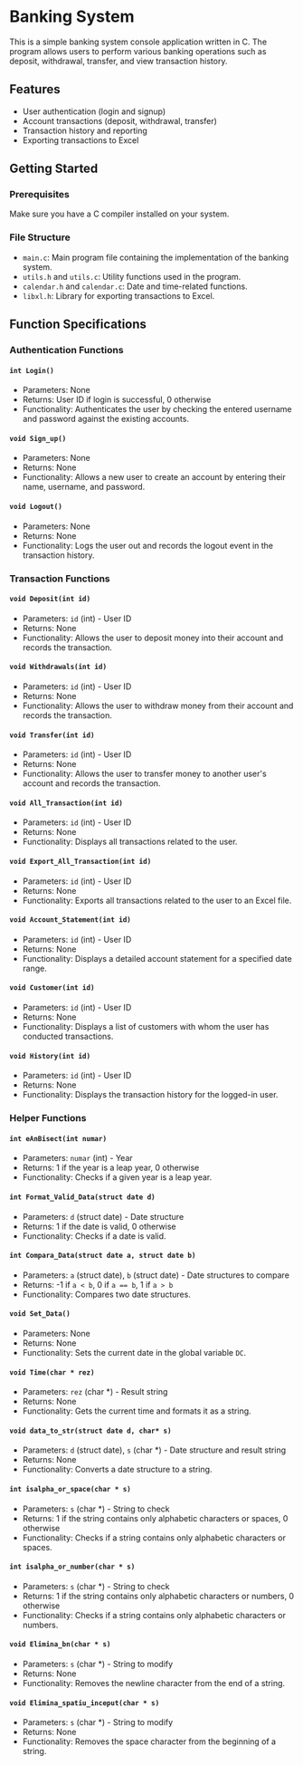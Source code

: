 # Banking System

This is a simple banking system console application written in C. The program allows users to perform various banking operations such as deposit, withdrawal, transfer, and view transaction history.

## Features

- User authentication (login and signup)
- Account transactions (deposit, withdrawal, transfer)
- Transaction history and reporting
- Exporting transactions to Excel

## Getting Started

### Prerequisites

Make sure you have a C compiler installed on your system.

### File Structure

- `main.c`: Main program file containing the implementation of the banking system.
- `utils.h` and `utils.c`: Utility functions used in the program.
- `calendar.h` and `calendar.c`: Date and time-related functions.
- `libxl.h`: Library for exporting transactions to Excel.

## Function Specifications

### Authentication Functions

#### `int Login()`

- Parameters: None
- Returns: User ID if login is successful, 0 otherwise
- Functionality: Authenticates the user by checking the entered username and password against the existing accounts.

#### `void Sign_up()`

- Parameters: None
- Returns: None
- Functionality: Allows a new user to create an account by entering their name, username, and password.

#### `void Logout()`

- Parameters: None
- Returns: None
- Functionality: Logs the user out and records the logout event in the transaction history.

### Transaction Functions

#### `void Deposit(int id)`

- Parameters: `id` (int) - User ID
- Returns: None
- Functionality: Allows the user to deposit money into their account and records the transaction.

#### `void Withdrawals(int id)`

- Parameters: `id` (int) - User ID
- Returns: None
- Functionality: Allows the user to withdraw money from their account and records the transaction.

#### `void Transfer(int id)`

- Parameters: `id` (int) - User ID
- Returns: None
- Functionality: Allows the user to transfer money to another user's account and records the transaction.

#### `void All_Transaction(int id)`

- Parameters: `id` (int) - User ID
- Returns: None
- Functionality: Displays all transactions related to the user.

#### `void Export_All_Transaction(int id)`

- Parameters: `id` (int) - User ID
- Returns: None
- Functionality: Exports all transactions related to the user to an Excel file.

#### `void Account_Statement(int id)`

- Parameters: `id` (int) - User ID
- Returns: None
- Functionality: Displays a detailed account statement for a specified date range.

#### `void Customer(int id)`

- Parameters: `id` (int) - User ID
- Returns: None
- Functionality: Displays a list of customers with whom the user has conducted transactions.

#### `void History(int id)`

- Parameters: `id` (int) - User ID
- Returns: None
- Functionality: Displays the transaction history for the logged-in user.

### Helper Functions

#### `int eAnBisect(int numar)`

- Parameters: `numar` (int) - Year
- Returns: 1 if the year is a leap year, 0 otherwise
- Functionality: Checks if a given year is a leap year.

#### `int Format_Valid_Data(struct date d)`

- Parameters: `d` (struct date) - Date structure
- Returns: 1 if the date is valid, 0 otherwise
- Functionality: Checks if a date is valid.

#### `int Compara_Data(struct date a, struct date b)`

- Parameters: `a` (struct date), `b` (struct date) - Date structures to compare
- Returns: -1 if `a < b`, 0 if `a == b`, 1 if `a > b`
- Functionality: Compares two date structures.

#### `void Set_Data()`

- Parameters: None
- Returns: None
- Functionality: Sets the current date in the global variable `DC`.

#### `void Time(char * rez)`

- Parameters: `rez` (char *) - Result string
- Returns: None
- Functionality: Gets the current time and formats it as a string.

#### `void data_to_str(struct date d, char* s)`

- Parameters: `d` (struct date), `s` (char *) - Date structure and result string
- Returns: None
- Functionality: Converts a date structure to a string.

#### `int isalpha_or_space(char * s)`

- Parameters: `s` (char *) - String to check
- Returns: 1 if the string contains only alphabetic characters or spaces, 0 otherwise
- Functionality: Checks if a string contains only alphabetic characters or spaces.

#### `int isalpha_or_number(char * s)`

- Parameters: `s` (char *) - String to check
- Returns: 1 if the string contains only alphabetic characters or numbers, 0 otherwise
- Functionality: Checks if a string contains only alphabetic characters or numbers.

#### `void Elimina_bn(char * s)`

- Parameters: `s` (char *) - String to modify
- Returns: None
- Functionality: Removes the newline character from the end of a string.

#### `void Elimina_spatiu_inceput(char * s)`


- Parameters: `s` (char *) - String to modify
- Returns: None
- Functionality: Removes the space character from the beginning of a string.
